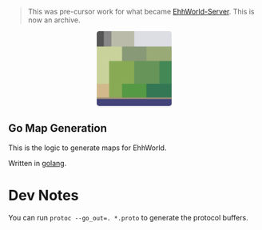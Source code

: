 > This was pre-cursor work for what became [EhhWorld-Server](https://github.com/Bashby/ehhworld-server). This is now an archive.

<p align="center">
  <img src="world/biomes.v2.png" width="150" height="150" title="GoMapGen Logo" style="border-radius: 5px;">
</p>

## Go Map Generation

This is the logic to generate maps for EhhWorld.

Written in [golang](https://golang.org/).

# Dev Notes
You can run `protoc --go_out=. *.proto` to generate the protocol buffers.
